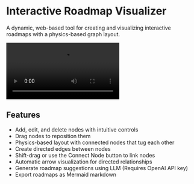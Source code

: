 # Interactive Roadmap Visualizer

A dynamic, web-based tool for creating and visualizing interactive roadmaps with a physics-based graph layout.

![Demo](./assets/v3.mp4)

## Features

- Add, edit, and delete nodes with intuitive controls
- Drag nodes to reposition them
- Physics-based layout with connected nodes that tug each other
- Create directed edges between nodes
- Shift-drag or use the Connect Node button to link nodes
- Automatic arrow visualization for directed relationships
- Generate roadmap suggestions using LLM (Requires OpenAI API key)
- Export roadmaps as Mermaid markdown
